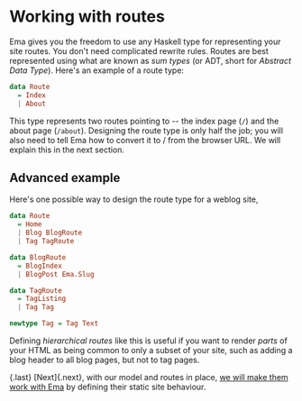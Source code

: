 # Working with routes

Ema gives you the freedom to use any Haskell type for representing your site routes. You don't need complicated rewrite rules. Routes are best represented using what are known as *sum  types* (or ADT, short for *Abstract Data Type*). Here's an example of a route type:

```haskell
data Route 
  = Index
  | About
```

This type represents two routes pointing to -- the index page (`/`) and the about page (`/about`). Designing the route type is only half the job; you will also need to tell Ema how to convert it to / from the browser URL. We will explain this in the next section.

## Advanced example

Here's one possible way to design the route type for a weblog site,

```haskell
data Route
  = Home 
  | Blog BlogRoute
  | Tag TagRoute

data BlogRoute
  = BlogIndex
  | BlogPost Ema.Slug

data TagRoute
  = TagListing
  | Tag Tag

newtype Tag = Tag Text
```

Defining *hierarchical routes* like this is useful if you want to render *parts* of your HTML as being common to only a subset of your site, such as adding a blog header to all blog pages, but not to tag pages.

{.last}
[Next]{.next}, with our model and routes in place, [we will make them work with Ema](guide/class.md) by defining their static site behaviour.